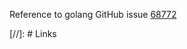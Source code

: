 Reference to golang GitHub issue [68772][issue]

[//]: # Links

[issue]: <https://github.com/golang/go/issues/68772>
